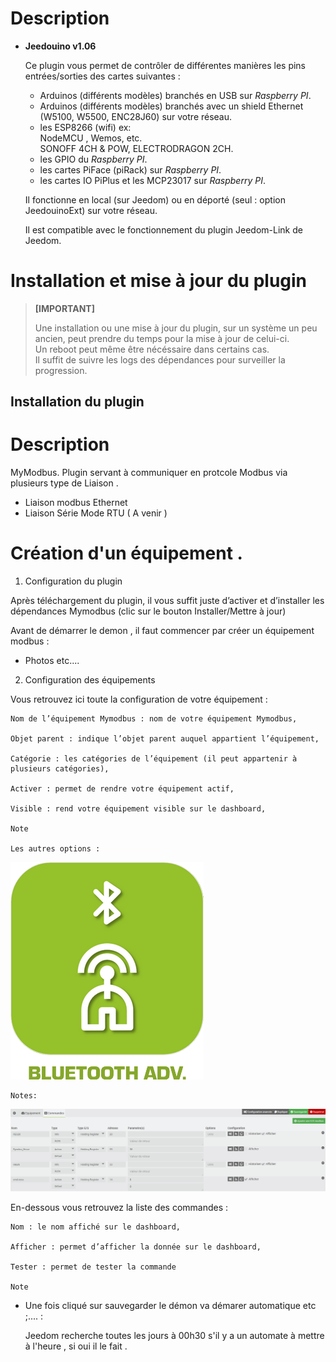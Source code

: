 Description
===========
- **Jeedouino v1.06**  

   Ce plugin vous permet de contrôler de différentes manières les pins entrées/sorties des cartes suivantes :

   * Arduinos (différents modèles) branchés en USB sur *Raspberry PI*.
   * Arduinos (différents modèles) branchés avec un shield Ethernet (W5100, W5500, ENC28J60) sur votre réseau.
   * les ESP8266 (wifi) ex:  
     NodeMCU , Wemos, etc.  
     SONOFF 4CH & POW, ELECTRODRAGON 2CH.  
   * les GPIO du *Raspberry PI*.
   * les cartes PiFace (piRack) sur *Raspberry PI*.
   * les cartes IO PiPlus et les MCP23017 sur *Raspberry PI*.


   Il fonctionne en local (sur Jeedom) ou en déporté (seul : option JeedouinoExt) sur votre réseau.

   Il est compatible avec le fonctionnement du plugin Jeedom-Link de Jeedom.

Installation et mise à jour du plugin
====================================

> **[IMPORTANT]**
>
> Une installation ou une mise à jour du plugin, sur un système un peu ancien, peut prendre du temps pour la mise à jour de celui-ci.  
> Un reboot peut même être nécéssaire dans certains cas.  
> Il suffit de suivre les logs des dépendances pour surveiller la progression.   

Installation du plugin
---

























Description 
===
MyModbus.
Plugin servant à communiquer en protcole Modbus via plusieurs type de Liaison . 

- Liaison modbus Ethernet 
- Liaison Série Mode RTU ( A venir ) 




Création d'un équipement  .
===

1) Configuration du plugin

Après téléchargement du plugin, il vous suffit juste d’activer et d’installer les dépendances Mymodbus (clic sur le bouton Installer/Mettre à jour)




Avant de démarrer le demon , il faut commencer par créer un équipement modbus  :

-  Photos etc.... 



2) Configuration des équipements

Vous retrouvez ici toute la configuration de votre équipement :

    Nom de l’équipement Mymodbus : nom de votre équipement Mymodbus,

    Objet parent : indique l’objet parent auquel appartient l’équipement,

    Catégorie : les catégories de l’équipement (il peut appartenir à plusieurs catégories),

    Activer : permet de rendre votre équipement actif,

    Visible : rend votre équipement visible sur le dashboard,

    Note

    Les autres options :
![image101](../images/blea_icon.png)

    Notes:
![mymodbus](../images/mymodbus_exemple_crouzet_cmd.png)

En-dessous vous retrouvez la liste des commandes :

    Nom : le nom affiché sur le dashboard,

    Afficher : permet d’afficher la donnée sur le dashboard,

    Tester : permet de tester la commande

    Note
	
-   Une fois cliqué sur sauvegarder le démon va démarer automatique etc ;....  : 	

    Jeedom recherche toutes les jours à 00h30 s'il y a un automate à mettre à l'heure , si oui il le fait .
